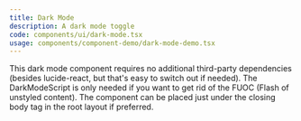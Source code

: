 ```yaml
---
title: Dark Mode
description: A dark mode toggle
code: components/ui/dark-mode.tsx
usage: components/component-demo/dark-mode-demo.tsx
---
```


This dark mode component requires no additional third-party dependencies (besides lucide-react, but that's easy to switch out if needed). The DarkModeScript is only needed if you want to get rid of the FUOC (Flash of unstyled content). The component can be placed just under the closing body tag in the root layout if preferred.
